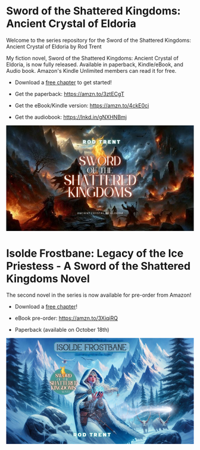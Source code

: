 # Sword of the Shattered Kingdoms: Ancient Crystal of Eldoria

Welcome to the series repository for the Sword of the Shattered Kingdoms: Ancient Crystal of Eldoria by Rod Trent

My fiction novel, Sword of the Shattered Kingdoms: Ancient Crystal of Eldoria, is now fully released. Available in paperback, Kindle/eBook, and Audio book. Amazon's Kindle Unlimited members can read it for free.

* Download a <a href="https://github.com/rod-trent/SSK/blob/main/Free_Chapter/Sword%20of%20the%20Shattered%20Kingdoms-FreeChapter10.pdf" target="_blank">free chapter</a> to get started!

* Get the paperback: https://amzn.to/3ztECgT 

* Get the eBook/Kindle version: https://amzn.to/4ckE0ci 

* Get the audiobook: https://lnkd.in/gNXHNBmj 

<p align="center"><img src="https://github.com/rod-trent/SSK/blob/main/Images/GitHub2.jpg"></center></p>

# Isolde Frostbane: Legacy of the Ice Priestess - A Sword of the Shattered Kingdoms Novel

The second novel in the series is now available for pre-order from Amazon! 

* Download a <a href="https://github.com/rod-trent/SSK/blob/main/Free_Chapter/Isolde%20Free%20Chapter%201.pdf" target="_blank">free chapter</a>!

* eBook pre-order: https://amzn.to/3XiqiRQ 
  
* Paperback (available on October 18th)

<p align="center"><img src="https://github.com/rod-trent/SSK/blob/main/Images/Isolde/Alternatebookcover_smaller.png"></center></p>


